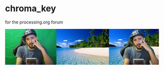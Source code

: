 # chroma_key
for the processing.org forum

![example](https://raw.githubusercontent.com/Prince-Polka/chroma_key/master/chroma_key/data/chromakey%20example.jpg)
